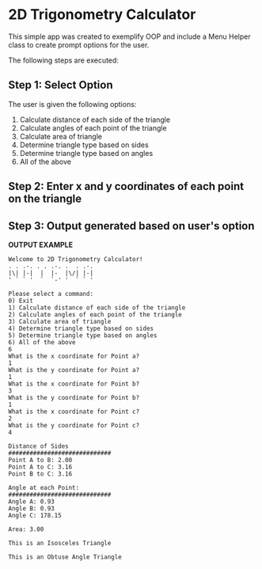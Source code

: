 # 2D Trigonometry Calculator

This simple app was created to exemplify OOP and include a Menu Helper class to create prompt options for the user.

The following steps are executed:

## Step 1: Select Option
The user is given the following options:
1. Calculate distance of each side of the triangle
1. Calculate angles of each point of the triangle
1. Calculate area of triangle
1. Determine triangle type based on sides
1. Determine triangle type based on angles
1. All of the above

## Step 2: Enter x and y coordinates of each point on the triangle

## Step 3: Output generated based on user's option

**OUTPUT EXAMPLE**
``` 
Welcome to 2D Trigonometry Calculator!
. . .-. . . .-. .  . .-. 
|\| |-|  |  |-  |\/| |-| 
' ` ` '  `  `-' '  ` ` ' 

Please select a command:
0) Exit
1) Calculate distance of each side of the triangle
2) Calculate angles of each point of the triangle
3) Calculate area of triangle
4) Determine triangle type based on sides
5) Determine triangle type based on angles
6) All of the above
6
What is the x coordinate for Point a?
1
What is the y coordinate for Point a?
1
What is the x coordinate for Point b?
3
What is the y coordinate for Point b?
1
What is the x coordinate for Point c?
2
What is the y coordinate for Point c?
4
 
Distance of Sides
#############################
Point A to B: 2.00
Point A to C: 3.16
Point B to C: 3.16
 
Angle at each Point:
#############################
Angle A: 0.93
Angle B: 0.93
Angle C: 178.15
 
Area: 3.00
 
This is an Isosceles Triangle
 
This is an Obtuse Angle Triangle
